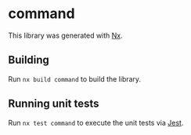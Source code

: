# command

This library was generated with [Nx](https://nx.dev).

## Building

Run `nx build command` to build the library.

## Running unit tests

Run `nx test command` to execute the unit tests via [Jest](https://jestjs.io).

